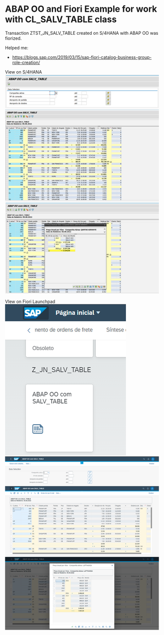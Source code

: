 # ABAP OO and Fiori Example for work with CL_SALV_TABLE class

Transaction ZTST_JN_SALV_TABLE created on S/4HANA with ABAP OO was fiorized.

Helped me:
 - https://blogs.sap.com/2019/03/15/sap-fiori-catalog-business-group-role-creation/

View on S/4HANA
![view-on-s4](view-on-s4-1.png?raw=true)
![view-on-s4](view-on-s4-2.png?raw=true)
![view-on-s4](view-on-s4-3.png?raw=true)

VIew on Fiori Launchpad
![view-on-lp](view-on-lp1.png?raw=true)
![view-on-lp](view-on-lp2.png?raw=true)
![view-on-lp](view-on-lp3.png?raw=true)
![view-on-lp](view-on-lp4.png?raw=true)
